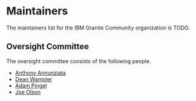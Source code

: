 # Maintainers

The maintainers list for the IBM Granite Community organization is TODO.

## Oversight Committee

The oversight committee consists of the following people.

- [Anthony Annunziata](https://github.com/AnthonyJAnnunziata)
- [Dean Wampler](https://github.com/deanwampler)
- [Adam Pingel](https://github.com/adampingel)
- [Joe Olson](https://github.com/jolson-ibm)
